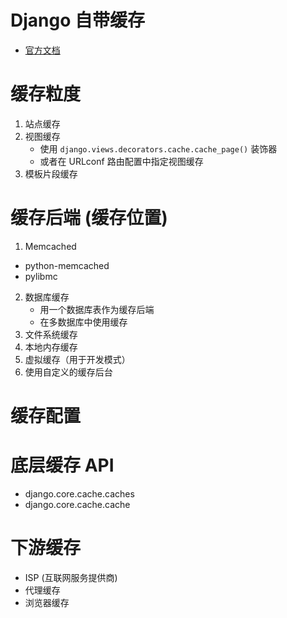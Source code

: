 # Django 自带缓存

- [官方文档](https://docs.djangoproject.com/zh-hans/2.2/topics/cache/)



# 缓存粒度

1. 站点缓存
2. 视图缓存
   - 使用  `django.views.decorators.cache.cache_page()`  装饰器
   - 或者在 URLconf 路由配置中指定视图缓存
3. 模板片段缓存

# 缓存后端 (缓存位置)

1.  Memcached
   -  python-memcached
   -  pylibmc
2. 数据库缓存
   -  用一个数据库表作为缓存后端 
   -  在多数据库中使用缓存 
3. 文件系统缓存
4. 本地内存缓存
5. 虚拟缓存（用于开发模式）
6. 使用自定义的缓存后台

# 缓存配置

# 底层缓存 API

- django.core.cache.caches 
- django.core.cache.cache





# 下游缓存

-  ISP (互联网服务提供商)
-  代理缓存
-  浏览器缓存